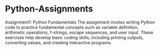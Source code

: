 # Python-Assignments
Assignment1: Python Fundamentals
The assignment involes writing Python code to practice fundamental concepts such as variable definition, arithmetic operations, f-strings, escape sequences, and user input. These exercises help develop basic coding skills, including printing outputs, converting values, and creating interactive programs.

